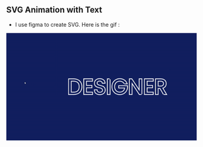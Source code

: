 ## SVG Animation with Text

- I use figma to create SVG. Here is the gif :

![gif](https://raw.githubusercontent.com/emreharman/css-studies/master/2-SVG_Animation_with_Text/svg_animation.gif)
